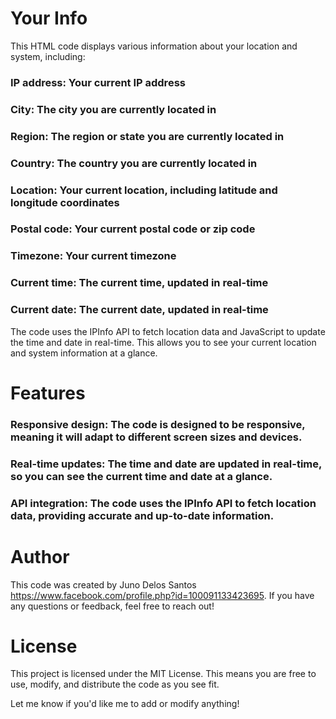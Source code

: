 # Your Info

This HTML code displays various information about your location and system, including:

### IP address: Your current IP address
### City: The city you are currently located in
### Region: The region or state you are currently located in
### Country: The country you are currently located in
### Location: Your current location, including latitude and longitude coordinates
### Postal code: Your current postal code or zip code
### Timezone: Your current timezone
### Current time: The current time, updated in real-time
### Current date: The current date, updated in real-time

The code uses the IPInfo API to fetch location data and JavaScript to update the time and date in real-time. This allows you to see your current location and system information at a glance.

# Features
### Responsive design: The code is designed to be responsive, meaning it will adapt to different screen sizes and devices.
### Real-time updates: The time and date are updated in real-time, so you can see the current time and date at a glance.
### API integration: The code uses the IPInfo API to fetch location data, providing accurate and up-to-date information.

# Author
This code was created by Juno Delos Santos https://www.facebook.com/profile.php?id=100091133423695. If you have any questions or feedback, feel free to reach out!

# License
This project is licensed under the MIT License. This means you are free to use, modify, and distribute the code as you see fit.

Let me know if you'd like me to add or modify anything!
